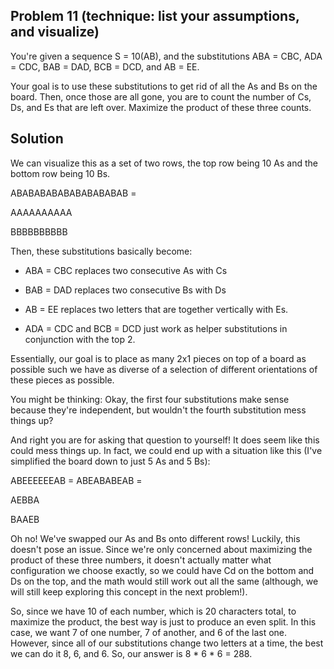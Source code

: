 ## Problem 11 (technique: list your assumptions, and visualize)

You're given a sequence S = 10(AB), and the substitutions ABA = CBC, ADA = CDC, BAB = DAD, BCB = DCD, and AB = EE. 

Your goal is to use these substitutions to get rid of all the As and Bs on the board. Then, once those are all gone, you are to count the number of Cs, Ds, and Es that are left over. Maximize the product of these three counts. 

## Solution
We can visualize this as a set of two rows, the top row being 10 As and the bottom row being 10 Bs. 

ABABABABABABABABABAB = 

AAAAAAAAAA

BBBBBBBBBB



Then, these substitutions basically become:

* ABA = CBC replaces two consecutive As with Cs
  
* BAB = DAD replaces two consecutive Bs with Ds
  
* AB = EE replaces two letters that are together vertically with Es. 
  
* ADA = CDC and BCB = DCD just work as helper substitutions in conjunction with the top 2. 
  
Essentially, our goal is to place as many 2x1 pieces on top of a board as possible such we have as diverse of a selection of different orientations of these pieces as possible. 

You might be thinking: Okay, the first four substitutions make sense because they're independent, but wouldn't the fourth substitution mess things up?

And right you are for asking that question to yourself! It does seem like this could mess things up. In fact, we could end up with a situation like this (I've simplified the board down to just 5 As and 5 Bs):

ABEEEEEEAB = ABEABABEAB = 

AEBBA

BAAEB

Oh no! We've swapped our As and Bs onto different rows! Luckily, this doesn't pose an issue. Since we're only concerned about maximizing the product of these three numbers, it doesn't actually matter what configuration we choose exactly, so we could have Cd on the bottom and Ds on the top, and the math would still work out all the same (although, we will still keep exploring this concept in the next problem!). 

So, since we have 10 of each number, which is 20 characters total, to maximize the product, the best way is just to produce an even split. In this case, we want 7 of one number, 7 of another, and 6 of the last one. However, since all of our substitutions change two letters at a time, the best we can do it 8, 6, and 6. So, our answer is 8 * 6 * 6 = 288. 
